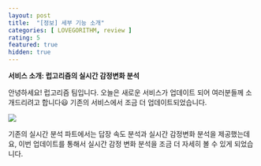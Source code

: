 ```yaml
---
layout: post
title:  "[정보] 세부 기능 소개"
categories: [ LOVEGORITHM, review ]
rating: 5
featured: true
hidden: true
---
```


**서비스 소개: 럽고리즘의 실시간 감정변화 분석**

안녕하세요! 럽고리즘 팀입니다. 오늘은 새로운 서비스가 업데이트 되어 여러분들께 소개드리려고 합니다😃 기존의 서비스에서 조금 더 업데이트되었습니다.

<img class="featured-image" src="{{'assets/images/posts/what-is-this.png' | relative_url }}">

기존의 실시간 분석 파트에서는 답장 속도 분석과 실시간 감정변화 분석을 제공했는데요, 이번 업데이트를 통해서 실시간 감정 변화 분석을 조금 더 자세히 볼 수 있게 되었습니다.

